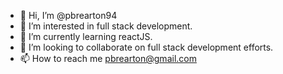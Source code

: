 - 👋 Hi, I’m @pbrearton94
- 👀 I’m interested in full stack development.
- 🌱 I’m currently learning reactJS.
- 💞️ I’m looking to collaborate on full stack development efforts.
- 📫 How to reach me pbrearton@gmail.com

<!---
pbrearton94/pbrearton94 is a ✨ special ✨ repository because its `README.md` (this file) appears on your GitHub profile.
You can click the Preview link to take a look at your changes.
--->
